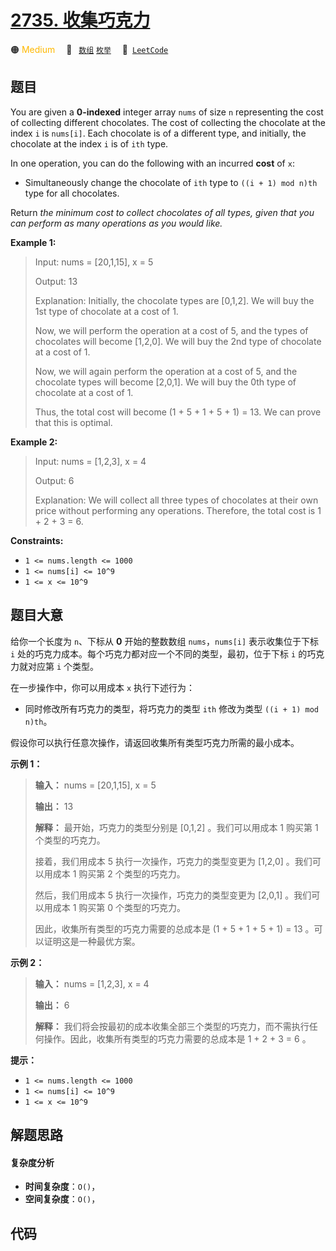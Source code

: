 # [2735. 收集巧克力](https://leetcode.com/problems/collecting-chocolates)

🟠 <font color=#ffb800>Medium</font>&emsp; 🔖&ensp; [`数组`](/leetcode/outline/tag/array.md) [`枚举`](/leetcode/outline/tag/enumeration.md)&emsp; 🔗&ensp;[`LeetCode`](https://leetcode.com/problems/collecting-chocolates)

## 题目

You are given a **0-indexed** integer array `nums` of size `n` representing
the cost of collecting different chocolates. The cost of collecting the
chocolate at the index `i` is `nums[i]`. Each chocolate is of a different
type, and initially, the chocolate at the index `i` is of `ith` type.

In one operation, you can do the following with an incurred **cost** of `x`:

  * Simultaneously change the chocolate of `ith` type to `((i + 1) mod n)th` type for all chocolates.

Return _the minimum cost to collect chocolates of all types, given that you
can perform as many operations as you would like._



**Example 1:**

> Input: nums = [20,1,15], x = 5
> 
> Output: 13
> 
> Explanation: Initially, the chocolate types are [0,1,2]. We will buy the 1st type of chocolate at a cost of 1.
> 
> Now, we will perform the operation at a cost of 5, and the types of chocolates will become [1,2,0]. We will buy the 2nd type of chocolate at a cost of 1.
> 
> Now, we will again perform the operation at a cost of 5, and the chocolate types will become [2,0,1]. We will buy the 0th type of chocolate at a cost of 1. 
> 
> Thus, the total cost will become (1 + 5 + 1 + 5 + 1) = 13. We can prove that this is optimal.

**Example 2:**

> Input: nums = [1,2,3], x = 4
> 
> Output: 6
> 
> Explanation: We will collect all three types of chocolates at their own price without performing any operations. Therefore, the total cost is 1 + 2 + 3 = 6.

**Constraints:**

  * `1 <= nums.length <= 1000`
  * `1 <= nums[i] <= 10^9`
  * `1 <= x <= 10^9`


## 题目大意

给你一个长度为 `n`、下标从 **0** 开始的整数数组 `nums`，`nums[i]` 表示收集位于下标 `i`
处的巧克力成本。每个巧克力都对应一个不同的类型，最初，位于下标 `i` 的巧克力就对应第 `i` 个类型。

在一步操作中，你可以用成本 `x` 执行下述行为：

  * 同时修改所有巧克力的类型，将巧克力的类型 `ith` 修改为类型 `((i + 1) mod n)th`。

假设你可以执行任意次操作，请返回收集所有类型巧克力所需的最小成本。



**示例 1：**

> 
> 
> 
> 
> 
> **输入：** nums = [20,1,15], x = 5
> 
> **输出：** 13
> 
> **解释：** 最开始，巧克力的类型分别是 [0,1,2] 。我们可以用成本 1 购买第 1 个类型的巧克力。
> 
> 接着，我们用成本 5 执行一次操作，巧克力的类型变更为 [1,2,0] 。我们可以用成本 1 购买第 2 个类型的巧克力。
> 
> 然后，我们用成本 5 执行一次操作，巧克力的类型变更为 [2,0,1] 。我们可以用成本 1 购买第 0 个类型的巧克力。
> 
> 因此，收集所有类型的巧克力需要的总成本是 (1 + 5 + 1 + 5 + 1) = 13 。可以证明这是一种最优方案。
> 
> 

**示例 2：**

> 
> 
> 
> 
> 
> **输入：** nums = [1,2,3], x = 4
> 
> **输出：** 6
> 
> **解释：** 我们将会按最初的成本收集全部三个类型的巧克力，而不需执行任何操作。因此，收集所有类型的巧克力需要的总成本是 1 + 2 + 3 = 6 。
> 
> 



**提示：**

  * `1 <= nums.length <= 1000`
  * `1 <= nums[i] <= 10^9`
  * `1 <= x <= 10^9`


## 解题思路

#### 复杂度分析

- **时间复杂度**：`O()`，
- **空间复杂度**：`O()`，

## 代码

```javascript

```